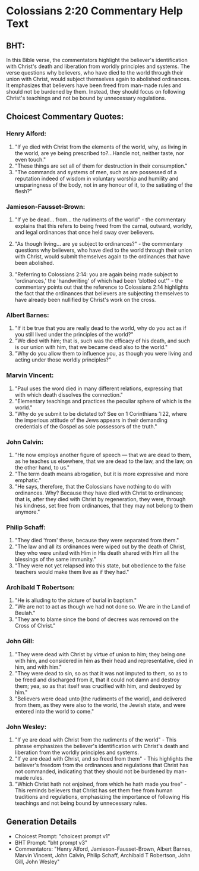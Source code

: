 # Colossians 2:20 Commentary Help Text

## BHT:
In this Bible verse, the commentators highlight the believer's identification with Christ's death and liberation from worldly principles and systems. The verse questions why believers, who have died to the world through their union with Christ, would subject themselves again to abolished ordinances. It emphasizes that believers have been freed from man-made rules and should not be burdened by them. Instead, they should focus on following Christ's teachings and not be bound by unnecessary regulations.

## Choicest Commentary Quotes:
### Henry Alford:
1) "If ye died with Christ from the elements of the world, why, as living in the world, are ye being prescribed to?...Handle not, neither taste, nor even touch." 
2) "These things are set all of them for destruction in their consumption." 
3) "The commands and systems of men, such as are possessed of a reputation indeed of wisdom in voluntary worship and humility and unsparingness of the body, not in any honour of it, to the satiating of the flesh?"

### Jamieson-Fausset-Brown:
1. "If ye be dead... from... the rudiments of the world" - the commentary explains that this refers to being freed from the carnal, outward, worldly, and legal ordinances that once held sway over believers.

2. "As though living... are ye subject to ordinances?" - the commentary questions why believers, who have died to the world through their union with Christ, would submit themselves again to the ordinances that have been abolished.

3. "Referring to Colossians 2:14: you are again being made subject to 'ordinances,' the 'handwriting' of which had been 'blotted out'" - the commentary points out that the reference to Colossians 2:14 highlights the fact that the ordinances that believers are subjecting themselves to have already been nullified by Christ's work on the cross.

### Albert Barnes:
1. "If it be true that you are really dead to the world, why do you act as if you still lived under the principles of the world?"
2. "We died with him; that is, such was the efficacy of his death, and such is our union with him, that we became dead also to the world."
3. "Why do you allow them to influence you, as though you were living and acting under those worldly principles?"

### Marvin Vincent:
1. "Paul uses the word died in many different relations, expressing that with which death dissolves the connection."
2. "Elementary teachings and practices the peculiar sphere of which is the world."
3. "Why do ye submit to be dictated to? See on 1 Corinthians 1:22, where the imperious attitude of the Jews appears in their demanding credentials of the Gospel as sole possessors of the truth."

### John Calvin:
1. "He now employs another figure of speech — that we are dead to them, as he teaches us elsewhere, that we are dead to the law, and the law, on the other hand, to us."
2. "The term death means abrogation, but it is more expressive and more emphatic."
3. "He says, therefore, that the Colossians have nothing to do with ordinances. Why? Because they have died with Christ to ordinances; that is, after they died with Christ by regeneration, they were, through his kindness, set free from ordinances, that they may not belong to them anymore."

### Philip Schaff:
1. "They died 'from' these, because they were separated from them."
2. "The law and all its ordinances were wiped out by the death of Christ, they who were united with Him in His death shared with Him all the blessings of the same immunity."
3. "They were not yet relapsed into this state, but obedience to the false teachers would make them live as if they had."

### Archibald T Robertson:
1. "He is alluding to the picture of burial in baptism." 
2. "We are not to act as though we had not done so. We are in the Land of Beulah."
3. "They are to blame since the bond of decrees was removed on the Cross of Christ."

### John Gill:
1. "They were dead with Christ by virtue of union to him; they being one with him, and considered in him as their head and representative, died in him, and with him."
2. "They were dead to sin, so as that it was not imputed to them, so as to be freed and discharged from it, that it could not damn and destroy them; yea, so as that itself was crucified with him, and destroyed by him."
3. "Believers were dead unto [the rudiments of the world], and delivered from them, as they were also to the world, the Jewish state, and were entered into the world to come."

### John Wesley:
1. "If ye are dead with Christ from the rudiments of the world" - This phrase emphasizes the believer's identification with Christ's death and liberation from the worldly principles and systems.
2. "If ye are dead with Christ, and so freed from them" - This highlights the believer's freedom from the ordinances and regulations that Christ has not commanded, indicating that they should not be burdened by man-made rules.
3. "Which Christ hath not enjoined, from which he hath made you free" - This reminds believers that Christ has set them free from human traditions and regulations, emphasizing the importance of following His teachings and not being bound by unnecessary rules.


## Generation Details
- Choicest Prompt: "choicest prompt v1"
- BHT Prompt: "bht prompt v3"
- Commentators: "Henry Alford, Jamieson-Fausset-Brown, Albert Barnes, Marvin Vincent, John Calvin, Philip Schaff, Archibald T Robertson, John Gill, John Wesley"
